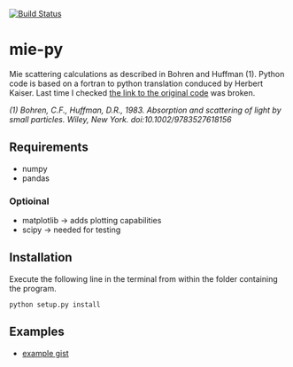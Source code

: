 [![Build Status](https://travis-ci.org/hagne/mie-py.svg?branch=master)](https://travis-ci.org/hagne/mie-py)

# mie-py

Mie scattering calculations as described in Bohren and Huffman (1). 
Python code is based on a fortran to python translation conduced by Herbert Kaiser. Last time I checked [the link to 
the original code](http://scatterlib.googlecode.com/files/bhmie_herbert_kaiser_july2012.py) was broken.

*(1) Bohren, C.F., Huffman, D.R., 1983. Absorption and scattering of light by small particles. Wiley, 
New York. doi:10.1002/9783527618156*
## Requirements

- numpy
- pandas

### Optioinal

- matplotlib -> adds plotting capabilities
- scipy -> needed for testing


## Installation
Execute the following line in the terminal from within the folder containing the program.

``
python setup.py install
``

## Examples

- [example gist](https://gist.github.com/6762781b4f744baeeefeea4773bcb874)